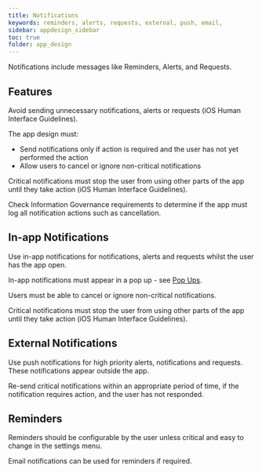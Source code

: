 ```yaml
---
title: Notifications 
keywords: reminders, alerts, requests, external, push, email,
sidebar: appdesign_sidebar
toc: true
folder: app_design 
---
```


Notifications include messages like Reminders, Alerts, and Requests.  

## Features 
Avoid sending unnecessary notifications, alerts or requests (iOS Human Interface Guidelines).

The app design must:
* Send notifications only if action is required and the user has not yet performed the action
* Allow users to cancel or ignore non-critical notifications

Critical notifications must stop the user from using other parts of the app until they take action (iOS Human Interface Guidelines).  

Check Information Governance requirements to determine if the app must log all notification actions such as cancellation.

## In-app Notifications

Use in-app notifications for notifications, alerts and requests whilst the user has the app open.  

In-app notifications must appear in a pop up - see [Pop Ups]({{site.baseurl}}/standards/popups).   

Users must be able to cancel or ignore non-critical notifications.   

Critical notifications must stop the user from using other parts of the app until they take action (iOS Human Interface Guidelines).  
  
## External Notifications

Use push notifications for high priority alerts, notifications and requests.  These notifications appear outside the app.

Re-send critical notifications within an appropriate period of time, if the notification requires action, and the user has not responded.

## Reminders

Reminders should be configurable by the user unless critical and easy to change in the settings menu.  

Email notifications can be used for reminders if required.
